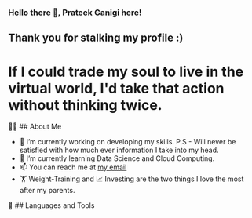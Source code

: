 ### Hello there 👋, Prateek Ganigi here! 

## Thank you for stalking my profile :)

# If I could trade my soul to live in the virtual world, I'd take that action without thinking twice.



🙋‍♂️ ## About Me


- 🔭 I’m currently working on developing my skills. P.S - Will never be satisfied with how much ever information I take into my head.
- 🌱 I’m currently learning Data Science and Cloud Computing.
- 📫 You can reach me at [my email](vidya0dhar@gmail.com)
- 🏋️ Weight-Training and 📈 Investing are the two things I love the most after my parents.

🚀 ## Languages and Tools



<!--
**PG1204/PG1204** is a ✨ _special_ ✨ repository because its `README.md` (this file) appears on your GitHub profile.

Here are some ideas to get you started:

- 🔭 I’m currently working on ...
- 🌱 I’m currently learning ...
- 👯 I’m looking to collaborate on ...
- 🤔 I’m looking for help with ...
- 💬 Ask me about ...
- 📫 You can reach me: @vidya0dhar@gmail.com
- 😄 Pronouns: ...
- ⚡ Fun fact: ...
-->
